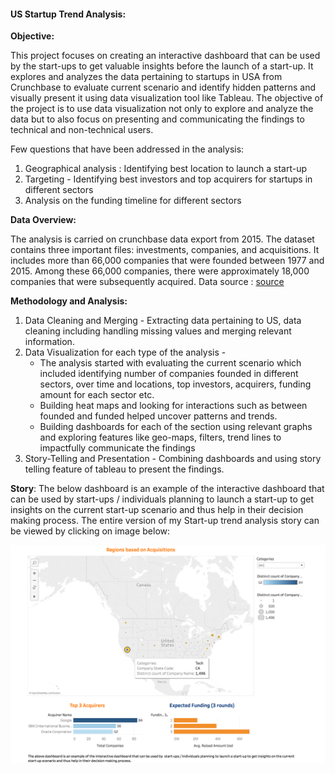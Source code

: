 
#### US Startup Trend Analysis:

__Objective:__

This project focuses on creating an interactive dashboard that can be used by the start-ups to get valuable insights before the launch of a start-up. It explores and analyzes the data pertaining to startups in USA from Crunchbase to evaluate current scenario and identify hidden patterns and visually present it using data visualization tool like Tableau. The objective of the project is to use data visualization not only to explore and analyze the data but to also focus on presenting and communicating the findings to technical and non-technical users. 

Few questions that have been addressed in the analysis:
1. Geographical analysis : Identifying best location to launch a start-up
2. Targeting - Identifying best investors and top acquirers for startups in different sectors
3. Analysis on the funding timeline for different sectors

__Data Overview:__

The analysis is carried on crunchbase data export from 2015. The dataset contains three important files: investments, companies, and acquisitions. It includes more than 66,000 companies that were founded between 1977 and 2015. Among these 66,000 companies, there were approximately 18,000 companies that were subsequently acquired. 
Data source : [source] 

[source]:https://github.com/notpeter/crunchbase-data

__Methodology and Analysis:__

1. Data Cleaning and Merging - Extracting data pertaining to US, data cleaning including handling missing values and merging relevant information.
2. Data Visualization for each type of the analysis  -
    * The analysis started with evaluating the current scenario which included identifying number of companies founded in different sectors, over time and locations, top investors, acquirers, funding amount for each sector etc. 
    * Building heat maps and looking for interactions such as between founded and funded helped uncover patterns and trends. 
    * Building dashboards for each of the section using relevant graphs and exploring features like geo-maps, filters,  trend lines to impactfully communicate the findings  
3. Story-Telling and Presentation - Combining dashboards and using story telling feature of tableau to present the findings.

__Story__:
The below dashboard is an example of the interactive dashboard that can be used by  start-ups / individuals planning to launch a start-up to get insights on the current start-up scenario and thus help in their decision making process.
The entire version of my Start-up trend analysis story can be viewed by clicking on image below:

[![title](Tableau.png "Title")](https://public.tableau.com/profile/dakshata#!/vizhome/StartUpTrendAnalysis/StartupAnalysis?publish=yes)
